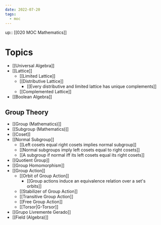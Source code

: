 ```yaml
---
date: 2022-07-20
tags:
  - moc
---
```

up:: [[020 MOC Mathematics]]

# Topics
- [[Universal Algebra]]
- [[Lattice]]
	- [[Limited Lattice]]
	- [[Distributive Lattice]]
		- [[Every distributive and limited lattice has unique complements]]
	- [[Complemented Lattice]]
- [[Boolean Algebra]]

## Group Theory
- [[Group (Mathematics)]]
- [[Subgroup (Mathematics)]]
- [[Coset]]
- [[Normal Subgroup]]
	- [[Left cosets equal right cosets implies normal subgroup]]
	- [[Normal subgroups imply left cosets equal to right cosets]]
	- [[A subgroup if normal iff its left cosets equal its right cosets]]
- [[Quotient Group]]
- [[Group Homomorphism]]
- [[Group Action]]
	- [[Orbit of Group Action]]
		- [[Group actions induce an equivalence relation over a set's orbits]]
	- [[Stabilizer of Group Action]]
	- [[Transitive Group Action]]
	- [[Free Group Action]]
	- [[Torsor|G-Torsor]]
- [[Grupo Livremente Gerado]]
- [[Field (Algebra)]]